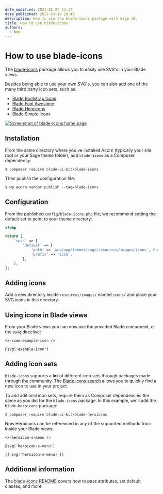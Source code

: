 ```yaml
---
date_modified: 2023-01-27 13:17
date_published: 2022-03-18 20:49
description: How to use the blade-icons package with Sage 10.
title: How to use blade-icons
authors:
  - ben
---
```


# How to use blade-icons

The [blade-icons](https://github.com/blade-ui-kit/blade-icons) package allows you to easily use SVG's in your Blade views.

Besides being able to use your own SVG's, you can also add one of the many third party icon sets, such as:

* [Blade Bootstrap Icons](https://github.com/davidhsianturi/blade-bootstrap-icons)
* [Blade Font Awesome](https://github.com/owenvoke/blade-fontawesome)
* [Blade Heroicons](https://github.com/blade-ui-kit/blade-heroicons)
* [Blade Simple Icons](https://github.com/ublabs/blade-simple-icons)

[![Screenshot of blade-icons home page](https://cdn.roots.io/app/uploads/use-blade-icons.png)](https://blade-ui-kit.com/blade-icons)

## Installation

From the same directory where you've installed Acorn (typically your site root or your Sage theme folder), add `blade-icons` as a Composer dependency:

```shell
$ composer require blade-ui-kit/blade-icons
```

Then publish the configuration file:

```shell
$ wp acorn vendor:publish --tag=blade-icons
```

## Configuration

From the published `config/blade-icons.php` file, we recommend setting the default set to point to your theme directory:

```php
<?php

return [
    'sets' => [
        'default' => [
            'path' => 'web/app/themes/sage/resources/images/icons', # Relative path to the new directory
            'prefix' => 'icon',
        ],
    ],
];
```

## Adding icons

Add a new directory inside `resources/images/` named `icons/` and place your SVG icons in this directory.

## Using icons in Blade views

From your Blade views you can now use the provided Blade component, or the `@svg` directive:

```blade
<x-icon-example-icon />

@svg('example-icon')
```

## Adding icon sets

`blade-icons` supports a **lot** of different icon sets through packages made through the community. The [Blade icons search](https://blade-ui-kit.com/blade-icons#search) allows you to quickly find a new icon to use in your project.

To add aditional icon sets, require them as Composer dependencies the same as you did for the `blade-icons` package. In this example, we'll add the `blade-heroicons` package:

```shell
$ composer require blade-ui-kit/blade-heroicons
```

Now Heroicons can be referenced in any of the supported methods from inside your Blade views:

```blade
<x-heroicon-s-menu />

@svg('heroicon-s-menu')

{{ svg('heroicon-s-menu) }}
```

## Additional information

The [blade-icons README](https://github.com/blade-ui-kit/blade-icons) covers how to pass attributes, set default classes, and more.
